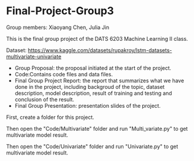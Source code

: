 # Final-Project-Group3
Group members: Xiaoyang Chen, Julia Jin

This is the final group project of the DATS 6203 Machine Learning II class.

Dataset: https://www.kaggle.com/datasets/rupakroy/lstm-datasets-multivariate-univariate

- Group Proposal: the proposal initiated at the start of the project.
- Code:Contains code files and data files.
- Final Group Project Report: the report that summarizes what we have done in the project, including backgroud of the topic, dataset description, model description, result of training and testing and conclusion of the result.
- Final Group Presentation: presentation slides of the project.

First, create a folder for this project.

Then open the "Code/Multivariate" folder and run "Multi_variate.py" to get multivariate model result.

Then open the "Code/Univariate" folder and run "Univariate.py" to get multivariate model result.
